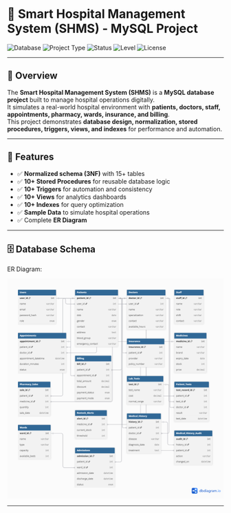 # 🏥 Smart Hospital Management System (SHMS) - MySQL Project

![Database](https://img.shields.io/badge/Database-MySQL-blue)
![Project Type](https://img.shields.io/badge/Type-Major%20Project-purple)
![Status](https://img.shields.io/badge/Status-Completed-brightgreen)
![Level](https://img.shields.io/badge/Difficulty-Advanced-red)
![License](https://img.shields.io/badge/License-MIT-green)

---

## 📌 Overview
The **Smart Hospital Management System (SHMS)** is a **MySQL database project** built to manage hospital operations digitally.  
It simulates a real-world hospital environment with **patients, doctors, staff, appointments, pharmacy, wards, insurance, and billing**.  
This project demonstrates **database design, normalization, stored procedures, triggers, views, and indexes** for performance and automation.  

---

## 🎯 Features
- ✅ **Normalized schema (3NF)** with 15+ tables  
- ✅ **10+ Stored Procedures** for reusable database logic  
- ✅ **10+ Triggers** for automation and consistency  
- ✅ **10+ Views** for analytics dashboards  
- ✅ **10+ Indexes** for query optimization  
- ✅ **Sample Data** to simulate hospital operations  
- ✅ Complete **ER Diagram**  

---

## 🗄️ Database Schema
ER Diagram:  

![ERD](schema/erd-diagram.png)

---

